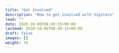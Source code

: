 ```yaml
---
title: "Get Involved"
description: "How to get involved with Sigstore"
lead: ""
date: 2020-10-06T08:49:15+00:00
lastmod: 2020-10-06T08:49:15+00:00
draft: false
images: []
weight: 70
---
```

